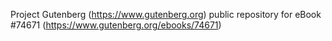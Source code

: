 Project Gutenberg (https://www.gutenberg.org) public repository for
eBook #74671 (https://www.gutenberg.org/ebooks/74671)
